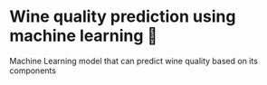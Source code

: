 # Wine quality prediction using machine learning 🤖
Machine Learning model that can predict wine quality based on its components
